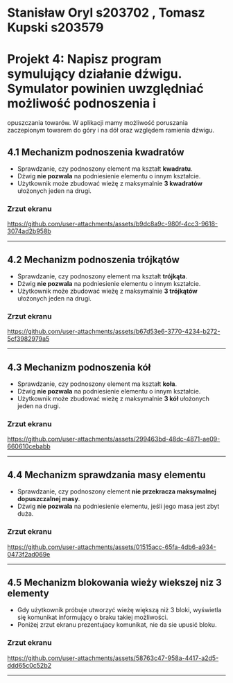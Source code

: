 # Stanisław Oryl s203702 , Tomasz Kupski s203579
  

# Projekt 4: Napisz program symulujący działanie dźwigu. Symulator powinien uwzględniać możliwość podnoszenia i
opuszczania towarów. W aplikacji mamy możliwość poruszania zaczepionym towarem do góry i na dół
oraz względem ramienia dźwigu.

## 4.1 Mechanizm podnoszenia kwadratów
- Sprawdzanie, czy podnoszony element ma kształt **kwadratu**.
- Dźwig **nie pozwala** na podniesienie elementu o innym kształcie.
- Użytkownik może zbudować wieżę z maksymalnie **3 kwadratów** ułożonych jeden na drugi.

### Zrzut ekranu
https://github.com/user-attachments/assets/b9dc8a9c-980f-4cc3-9618-3074ad2b958b

---

## 4.2 Mechanizm podnoszenia trójkątów
- Sprawdzanie, czy podnoszony element ma kształt **trójkąta**.
- Dźwig **nie pozwala** na podniesienie elementu o innym kształcie.
- Użytkownik może zbudować wieżę z maksymalnie **3 trójkątów** ułożonych jeden na drugi.

### Zrzut ekranu
https://github.com/user-attachments/assets/b67d53e6-3770-4234-b272-5cf3982979a5

---

## 4.3 Mechanizm podnoszenia kół
- Sprawdzanie, czy podnoszony element ma kształt **koła**.
- Dźwig **nie pozwala** na podniesienie elementu o innym kształcie.
- Użytkownik może zbudować wieżę z maksymalnie **3 kół** ułożonych jeden na drugi.

### Zrzut ekranu
https://github.com/user-attachments/assets/299463bd-48dc-4871-ae09-660610cebabb

---

## 4.4 Mechanizm sprawdzania masy elementu
- Sprawdzanie, czy podnoszony element **nie przekracza maksymalnej dopuszczalnej masy**.
- Dźwig **nie pozwala** na podniesienie elementu, jeśli jego masa jest zbyt duża.

### Zrzut ekranu
https://github.com/user-attachments/assets/01515acc-65fa-4db6-a934-0473f2ad069e

---

## 4.5 Mechanizm blokowania wieży wiekszej niz 3 elementy
- Gdy użytkownik próbuje utworzyć wieżę większą niż 3 bloki, wyświetla się komunikat informujący o braku takiej możliwości.
- Poniżej zrzut ekranu prezentujacy komunikat, nie da sie upusić bloku. 
 ### Zrzut ekranu
https://github.com/user-attachments/assets/58763c47-958a-4417-a2d5-ddd65c0c52b2

---




